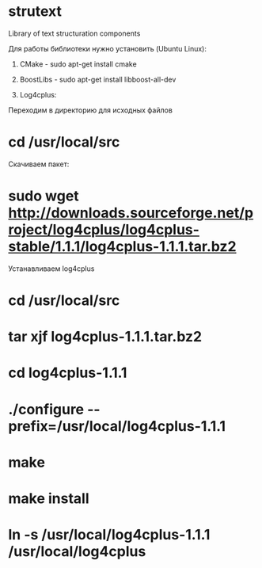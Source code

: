 strutext
========

Library of text structuration components

Для работы библиотеки нужно установить (Ubuntu Linux):

1) CMake - sudo apt-get install cmake

2) BoostLibs - sudo apt-get install libboost-all-dev

3) Log4cplus:

Переходим в директорию для исходных файлов
# cd /usr/local/src
Скачиваем пакет:
# sudo wget http://downloads.sourceforge.net/project/log4cplus/log4cplus-stable/1.1.1/log4cplus-1.1.1.tar.bz2
Устанавливаем log4cplus
# cd /usr/local/src
# tar xjf log4cplus-1.1.1.tar.bz2
# cd log4cplus-1.1.1
# ./configure --prefix=/usr/local/log4cplus-1.1.1
# make
# make install
# ln -s /usr/local/log4cplus-1.1.1 /usr/local/log4cplus
